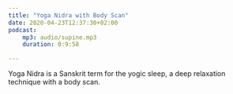 ```yaml
---
title: "Yoga Nidra with Body Scan"
date: 2020-04-23T12:37:30+02:00
podcast:
    mp3: audio/supine.mp3
    duration: 0:9:58

---
```


Yoga Nidra is a Sanskrit term for the yogic sleep, a deep relaxation technique with a body scan.
